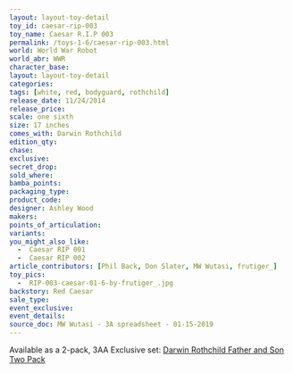 ```yaml
---
layout: layout-toy-detail 
toy_id: caesar-rip-003
toy_name: Caesar R.I.P 003
permalink: /toys-1-6/caesar-rip-003.html
world: World War Robot
world_abr: WWR
character_base: 
layout: layout-toy-detail
categories: 
tags: [white, red, bodyguard, rothchild]
release_date: 11/24/2014
release_price: 
scale: one sixth
size: 17 inches
comes_with: Darwin Rothchild
edition_qty: 
chase: 
exclusive: 
secret_drop: 
sold_where: 
bamba_points: 
packaging_type: 
product_code:
designer: Ashley Wood
makers: 
points_of_articulation: 
variants: 
you_might_also_like: 
  -  Caesar RIP 001
  -  Caesar RIP 002
article_contributors: [Phil Back, Don Slater, MW Wutasi, frutiger_]
toy_pics: 
  -  RIP-003-caesar-01-6-by-frutiger_.jpg
backstory: Red Caesar
sale_type: 
event_exclusive: 
event_details: 
source_doc: MW Wutasi - 3A spreadsheet - 01-15-2019
---
```

Available as a 2-pack, 3AA Exclusive set: <a href="/toys-1-6/darwin-rothchild-father-and-son-two-pack.html">Darwin Rothchild Father and Son Two Pack</a>